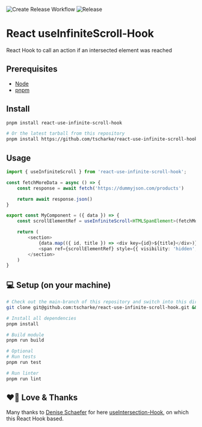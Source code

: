 ![Create Release Workflow](https://github.com/tscharke/react-use-infinite-scroll-hook/actions/workflows/createRelease.yml/badge.svg?push=tags) ![Release](https://img.shields.io/github/v/release/tscharke/react-use-infinite-scroll-hook?display_name=release&label=Release)

# React useInfiniteScroll-Hook

React Hook to call an action if an intersected element was reached

## Prerequisites

- [Node][node]
- [pnpm][pnpm]

## Install

```bash
pnpm install react-use-infinite-scroll-hook

# Or the latest tarball from this repository
pnpm install https://github.com/tscharke/react-use-infinite-scroll-hook/releases/download/v1.0.1/react-use-infinite-scroll-hook-1.0.1.tar.gz
```

## Usage

```typescript jsx
import { useInfiniteScroll } from 'react-use-infinite-scroll-hook';

const fetchMoreData = async () => {
	const response = await fetch('https://dummyjson.com/products')

	return await response.json()
}

export const MyComponent = ({ data }) => {
	const scrollElementRef = useInfiniteScroll<HTMLSpanElement>(fetchMoreData)

	return (
		<section>
			{data.map(({ id, title }) => <div key={id}>${title}</div>)}
			<span ref={scrollElementRef} style={{ visibility: 'hidden', width: 0, height: 0 }} />
		</section>
	)
}
```

## 💻 Setup (on your machine)

```bash
# Check out the main-branch of this repository and switch into this directory
git clone git@github.com:tscharke/react-use-infinite-scroll-hook.git && cd "$(basename "$_" .git)"

# Install all dependencies
pnpm install

# Build module
pnpm run build

# Optional
# Run tests
pnpm run test

# Run linter
pnpm run lint
```

## ❤️🙏 Love & Thanks

Many thanks to [Denise Schaefer][denise] for here [useIntersection-Hook][intersection], on which this React Hook based.

[node]: https://nodejs.org/api/corepack.html

[pnpm]: https://pnpm.io

[denise]: https://github.com/denise-schaefer

[intersection]: https://github.com/denise-schaefer/useIntersection
